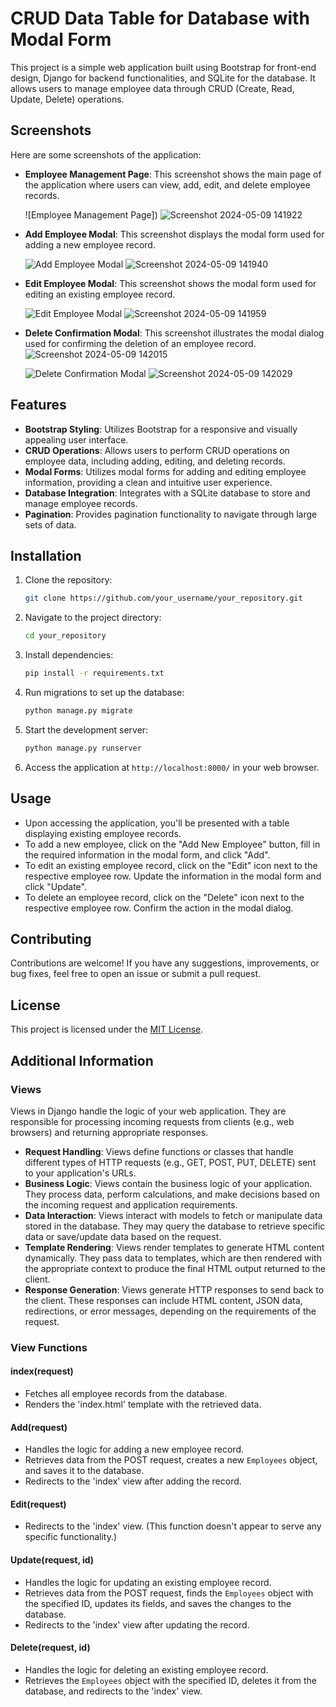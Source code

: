 # CRUD Data Table for Database with Modal Form

This project is a simple web application built using Bootstrap for front-end design, Django for backend functionalities, and SQLite for the database. It allows users to manage
employee data through CRUD (Create, Read, Update, Delete) operations.

## Screenshots

Here are some screenshots of the application:

- **Employee Management Page**: This screenshot shows the main page of the application where users can view, add, edit, and delete employee records.

  ![Employee Management Page])
![Screenshot 2024-05-09 141922](https://github.com/Vishalrathore95/CRUD-DJANGO/assets/138272471/00e037c7-c8db-4a94-a6db-f658625e8c0d)

- **Add Employee Modal**: This screenshot displays the modal form used for adding a new employee record.

  ![Add Employee Modal]()
![Screenshot 2024-05-09 141940](https://github.com/Vishalrathore95/CRUD-DJANGO/assets/138272471/133fda37-fdde-45c3-baa6-133b65a6c507)

- **Edit Employee Modal**: This screenshot shows the modal form used for editing an existing employee record.

  ![Edit Employee Modal]()
![Screenshot 2024-05-09 141959](https://github.com/Vishalrathore95/CRUD-DJANGO/assets/138272471/3d240e28-7319-495a-a4aa-8a638ffa5504)

- **Delete Confirmation Modal**: This screenshot illustrates the modal dialog used for confirming the deletion of an employee record.
![Screenshot 2024-05-09 142015](https://github.com/Vishalrathore95/CRUD-DJANGO/assets/138272471/00f54895-3363-46c6-bd71-a3e826f2cfc9)

  ![Delete Confirmation Modal](/)
![Screenshot 2024-05-09 142029](https://github.com/Vishalrathore95/CRUD-DJANGO/assets/138272471/f9a2f990-4267-4491-b2b5-0e079f279093)

## Features

- **Bootstrap Styling**: Utilizes Bootstrap for a responsive and visually appealing user interface.
- **CRUD Operations**: Allows users to perform CRUD operations on employee data, including adding, editing, and deleting records.
- **Modal Forms**: Utilizes modal forms for adding and editing employee information, providing a clean and intuitive user experience.
- **Database Integration**: Integrates with a SQLite database to store and manage employee records.
- **Pagination**: Provides pagination functionality to navigate through large sets of data.

## Installation

1. Clone the repository:

    ```bash
    git clone https://github.com/your_username/your_repository.git
    ```

2. Navigate to the project directory:

    ```bash
    cd your_repository
    ```

3. Install dependencies:

    ```bash
    pip install -r requirements.txt
    ```

4. Run migrations to set up the database:

    ```bash
    python manage.py migrate
    ```

5. Start the development server:

    ```bash
    python manage.py runserver
    ```

6. Access the application at `http://localhost:8000/` in your web browser.

## Usage

- Upon accessing the application, you'll be presented with a table displaying existing employee records.
- To add a new employee, click on the "Add New Employee" button, fill in the required information in the modal form, and click "Add".
- To edit an existing employee record, click on the "Edit" icon next to the respective employee row. Update the information in the modal form and click "Update".
- To delete an employee record, click on the "Delete" icon next to the respective employee row. Confirm the action in the modal dialog.

## Contributing

Contributions are welcome! If you have any suggestions, improvements, or bug fixes, feel free to open an issue or submit a pull request.

## License

This project is licensed under the [MIT License](LICENSE).

## Additional Information

### Views

Views in Django handle the logic of your web application. They are responsible for processing incoming requests from clients (e.g., web browsers) and returning appropriate responses.

- **Request Handling**: Views define functions or classes that handle different types of HTTP requests (e.g., GET, POST, PUT, DELETE) sent to your application's URLs.
- **Business Logic**: Views contain the business logic of your application. They process data, perform calculations, and make decisions based on the incoming request and application requirements.
- **Data Interaction**: Views interact with models to fetch or manipulate data stored in the database. They may query the database to retrieve specific data or save/update data based on the request.
- **Template Rendering**: Views render templates to generate HTML content dynamically. They pass data to templates, which are then rendered with the appropriate context to produce the final HTML output returned to the client.
- **Response Generation**: Views generate HTTP responses to send back to the client. These responses can include HTML content, JSON data, redirections, or error messages, depending on the requirements of the request.

### View Functions

#### index(request)

- Fetches all employee records from the database.
- Renders the 'index.html' template with the retrieved data.

#### Add(request)

- Handles the logic for adding a new employee record.
- Retrieves data from the POST request, creates a new `Employees` object, and saves it to the database.
- Redirects to the 'index' view after adding the record.

#### Edit(request)

- Redirects to the 'index' view. (This function doesn't appear to serve any specific functionality.)

#### Update(request, id)

- Handles the logic for updating an existing employee record.
- Retrieves data from the POST request, finds the `Employees` object with the specified ID, updates its fields, and saves the changes to the database.
- Redirects to the 'index' view after updating the record.

#### Delete(request, id)

- Handles the logic for deleting an existing employee record.
- Retrieves the `Employees` object with the specified ID, deletes it from the database, and redirects to the 'index' view.
